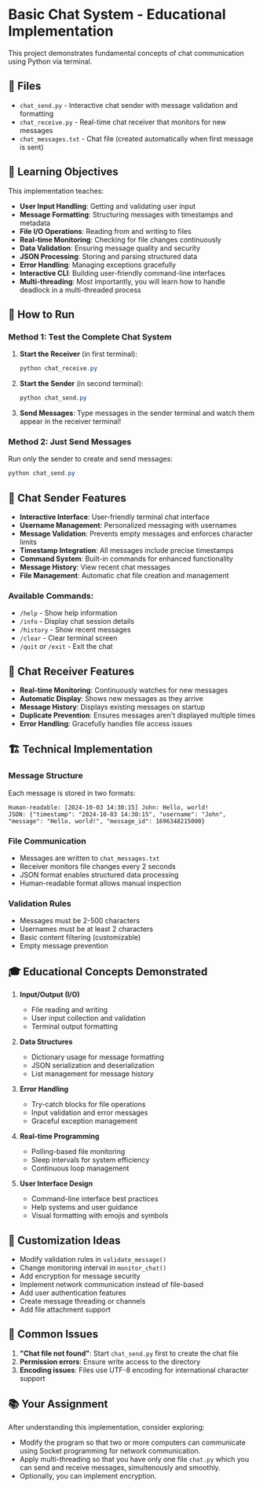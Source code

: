 # Basic Chat System - Educational Implementation

This project demonstrates fundamental concepts of chat communication using Python via terminal.

## 📁 Files

- `chat_send.py` - Interactive chat sender with message validation and formatting
- `chat_receive.py` - Real-time chat receiver that monitors for new messages
- `chat_messages.txt` - Chat file (created automatically when first message is sent)

## 🎯 Learning Objectives

This implementation teaches:
- **User Input Handling**: Getting and validating user input
- **Message Formatting**: Structuring messages with timestamps and metadata
- **File I/O Operations**: Reading from and writing to files
- **Real-time Monitoring**: Checking for file changes continuously
- **Data Validation**: Ensuring message quality and security
- **JSON Processing**: Storing and parsing structured data
- **Error Handling**: Managing exceptions gracefully
- **Interactive CLI**: Building user-friendly command-line interfaces
- **Multi-threading**: Most importantly, you will learn how to handle deadlock in a multi-threaded process

## 🚀 How to Run

### Method 1: Test the Complete Chat System

1. **Start the Receiver** (in first terminal):
   ```powershell
   python chat_receive.py
   ```

2. **Start the Sender** (in second terminal):
   ```powershell
   python chat_send.py
   ```

3. **Send Messages**: Type messages in the sender terminal and watch them appear in the receiver terminal!

### Method 2: Just Send Messages

Run only the sender to create and send messages:
```powershell
python chat_send.py
```

## 💬 Chat Sender Features

- **Interactive Interface**: User-friendly terminal chat interface
- **Username Management**: Personalized messaging with usernames
- **Message Validation**: Prevents empty messages and enforces character limits
- **Timestamp Integration**: All messages include precise timestamps
- **Command System**: Built-in commands for enhanced functionality
- **Message History**: View recent chat messages
- **File Management**: Automatic chat file creation and management

### Available Commands:
- `/help` - Show help information
- `/info` - Display chat session details
- `/history` - Show recent messages
- `/clear` - Clear terminal screen
- `/quit` or `/exit` - Exit the chat

## 📡 Chat Receiver Features

- **Real-time Monitoring**: Continuously watches for new messages
- **Automatic Display**: Shows new messages as they arrive
- **Message History**: Displays existing messages on startup
- **Duplicate Prevention**: Ensures messages aren't displayed multiple times
- **Error Handling**: Gracefully handles file access issues

## 🏗️ Technical Implementation

### Message Structure
Each message is stored in two formats:
```
Human-readable: [2024-10-03 14:30:15] John: Hello, world!
JSON: {"timestamp": "2024-10-03 14:30:15", "username": "John", "message": "Hello, world!", "message_id": 1696348215000}
```

### File Communication
- Messages are written to `chat_messages.txt`
- Receiver monitors file changes every 2 seconds
- JSON format enables structured data processing
- Human-readable format allows manual inspection

### Validation Rules
- Messages must be 2-500 characters
- Usernames must be at least 2 characters
- Basic content filtering (customizable)
- Empty message prevention

## 🎓 Educational Concepts Demonstrated

1. **Input/Output (I/O)**
   - File reading and writing
   - User input collection and validation
   - Terminal output formatting

2. **Data Structures**
   - Dictionary usage for message formatting
   - JSON serialization and deserialization
   - List management for message history

3. **Error Handling**
   - Try-catch blocks for file operations
   - Input validation and error messages
   - Graceful exception management

4. **Real-time Programming**
   - Polling-based file monitoring
   - Sleep intervals for system efficiency
   - Continuous loop management

5. **User Interface Design**
   - Command-line interface best practices
   - Help systems and user guidance
   - Visual formatting with emojis and symbols

## 🔧 Customization Ideas

- Modify validation rules in `validate_message()`
- Change monitoring interval in `monitor_chat()`
- Add encryption for message security
- Implement network communication instead of file-based
- Add user authentication features
- Create message threading or channels
- Add file attachment support

## 🐛 Common Issues

1. **"Chat file not found"**: Start `chat_send.py` first to create the chat file
2. **Permission errors**: Ensure write access to the directory
3. **Encoding issues**: Files use UTF-8 encoding for international character support

## 📚 Your Assignment

After understanding this implementation, consider exploring:
- Modify the program so that two or more computers can communicate using Socket programming for network communication.
- Apply multi-threading so that you have only one file `chat.py` which you can send and receive messages, simultenously and smoothly.
- Optionally, you can implement encryption.